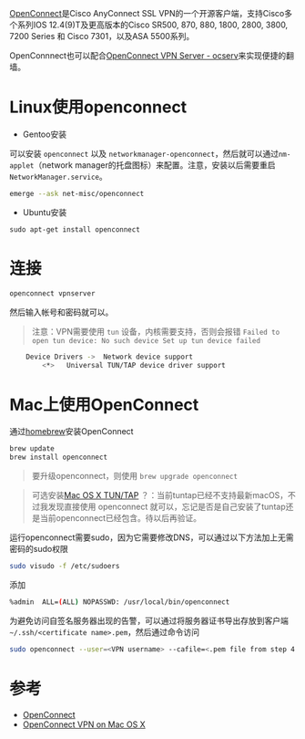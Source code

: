 [OpenConnect](www.infradead.org/openconnect)是Cisco AnyConnect SSL VPN的一个开源客户端，支持Cisco多个系列IOS 12.4(9)T及更高版本的Cisco SR500, 870, 880, 1800, 2800, 3800, 7200 Series 和 Cisco 7301，以及ASA 5500系列。

OpenConnnect也可以配合[OpenConnect VPN Server - ocserv](deploy_ocserv_vpn_server.md)来实现便捷的翻墙。

# Linux使用openconnect

* Gentoo安装

可以安装 `openconnect` 以及 `networkmanager-openconnect`，然后就可以通过`nm-applet`（network manager的托盘图标）来配置。注意，安装以后需要重启 `NetworkManager.service`。

```bash
emerge --ask net-misc/openconnect
```

* Ubuntu安装

```
sudo apt-get install openconnect
```

# 连接

```bash
openconnect vpnserver
```

然后输入帐号和密码就可以。

> 注意：VPN需要使用 `tun` 设备，内核需要支持，否则会报错 `Failed to open tun device: No such device Set up tun device failed`

```bash
    Device Drivers ->  Network device support
        <*>   Universal TUN/TAP device driver support
```

# Mac上使用OpenConnect

通过[homebrew](http://mxcl.github.com/homebrew/)安装OpenConnect

```bash
brew update
brew install openconnect
```

> 要升级openconnect，则使用 `brew upgrade openconnect`

> 可选安装[Mac OS X TUN/TAP](http://tuntaposx.sourceforge.net/) ？：当前tuntap已经不支持最新macOS，不过我发现直接使用 openconnect 就可以，忘记是否是自己安装了tuntap还是当前openconnect已经包含。待以后再验证。

运行openconnect需要sudo，因为它需要修改DNS，可以通过以下方法加上无需密码的sudo权限

```bash
sudo visudo -f /etc/sudoers
```

添加

```bash
%admin  ALL=(ALL) NOPASSWD: /usr/local/bin/openconnect
```

为避免访问自签名服务器出现的告警，可以通过将服务器证书导出存放到客户端`~/.ssh/<certificate name>.pem`，然后通过命令访问

```bash
sudo openconnect --user=<VPN username> --cafile=<.pem file from step 4.3> <your vpn hostname>
```

# 参考

* [OpenConnect](https://wiki.archlinux.org/index.php/OpenConnect)
* [OpenConnect VPN on Mac OS X](https://gist.github.com/moklett/3170636)
